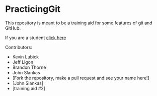 PracticingGit
=============

This repository is meant to be a training aid for some features of git and GitHub.


If you are a student [click here](https://github.com/kjlubick/PracticingGit/blob/master/Instructions_For_Students.md)



Contributors:

* Kevin Lubick
* Jeff Ligon
* Brandon Thorne
* John Slankas
* [Fork the repository, make a pull request and see your name here!]
* [John Slankas]
* [training aid #2]
